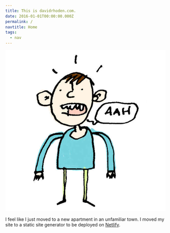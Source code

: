 ```yaml
---
title: This is davidrhoden.com.
date: 2016-01-01T00:00:00.000Z
permalink: /
navtitle: Home
tags:
  - nav
---
```

![frazzled looking guy saying aah, a drawing by David Rhoden](/static/img/aah-guy.jpg "frazzled looking guy saying aah, a drawing by David Rhoden")

I feel like I just moved to a new apartment in an unfamiliar town. I moved my site to a static site generator to be deployed on [Netlify](https://www.netlify.com).
